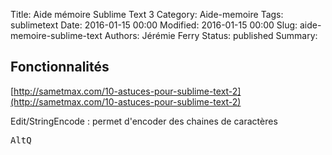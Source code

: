 Title: Aide mémoire Sublime Text 3
Category: Aide-memoire
Tags: sublimetext
Date: 2016-01-15 00:00
Modified: 2016-01-15 00:00
Slug: aide-memoire-sublime-text
Authors: Jérémie Ferry
Status: published
Summary:

## Fonctionnalités

[http://sametmax.com/10-astuces-pour-sublime-text-2](http://sametmax.com/10-astuces-pour-sublime-text-2)

Edit/StringEncode : permet d'encoder des chaines de caractères

<kbd>Alt</kbd><kbd>Q</kbd>
